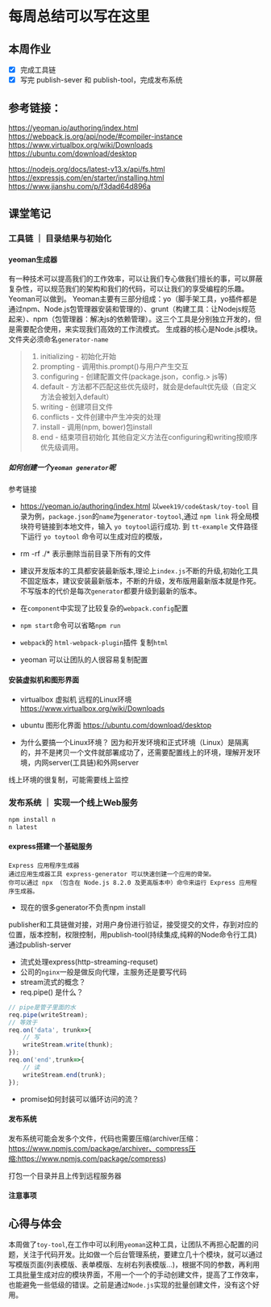 # 每周总结可以写在这里
##  本周作业
- [x] 完成工具链
- [x] 写完 publish-sever 和 publish-tool，完成发布系统

## 参考链接：
https://yeoman.io/authoring/index.html
https://webpack.js.org/api/node/#compiler-instance
https://www.virtualbox.org/wiki/Downloads
https://ubuntu.com/download/desktop

https://nodejs.org/docs/latest-v13.x/api/fs.html
https://expressjs.com/en/starter/installing.html
https://www.jianshu.com/p/f3dad64d896a


## 课堂笔记

### 工具链 ｜ 目录结果与初始化
#### yeoman生成器
有一种技术可以提高我们的工作效率，可以让我们专心做我们擅长的事，可以屏蔽复杂性，可以规范我们的架构和我们的代码，可以让我们的享受编程的乐趣。Yeoman可以做到。
Yeoman主要有三部分组成：yo（脚手架工具，yo插件都是通过npm、Node.js包管理器安装和管理的）、grunt（构建工具：让Nodejs规范起来）、npm（包管理器：解决js的依赖管理）。这三个工具是分别独立开发的，但是需要配合使用，来实现我们高效的工作流模式。
生成器的核心是Node.js模块。文件夹必须命名`generator-name`

> 1. initializing - 初始化开始
>  2. prompting - 调用this.prompt()与用户产生交互
>  3. configuring - 创建配置文件(package.json，config.> js等)
> 4. default - 方法都不匹配这些优先级时，就会是default优先级（自定义方法会被划入default）
> 5. writing - 创建项目文件
> 6. conflicts - 文件创建中产生冲突的处理
> 7. install - 调用(npm, bower)包install
> 8. end - 结束项目初始化 其他自定义方法在configuring和writing按顺序优先级调用。


##### 如何创建一个`yeoman generator`呢
参考链接
- https://yeoman.io/authoring/index.html
以`week19/code&task/toy-tool` 目录为例，`package.json`的`name`为`generator-toytool`,通过 `npm link` 将全局模块符号链接到本地文件，输入 `yo toytool`运行成功.
到 `tt-example` 文件路径下运行 `yo toytool` 命令可以生成对应的模版，

- rm -rf ./* 表示删除当前目录下所有的文件
- 建议开发版本的工具都安装最新版本,理论上`index.js`不断的升级,初始化工具不固定版本，建议安装最新版本，不断的升级，发布版用最新版本就是作死。不写版本的代价是每次`generator`都要升级到最新的版本。
- 在`component`中实现了比较复杂的`webpack.config`配置
- `npm start`命令可以省略`npm run`
- `webpack`的 `html-webpack-plugin`插件 复制`html`
- yeoman 可以让团队的人很容易复制配置

#### 安装虚拟机和图形界面
- virtualbox 虚拟机 远程的Linux环境 https://www.virtualbox.org/wiki/Downloads

- ubuntu 图形化界面 https://ubuntu.com/download/desktop

- 为什么要搞一个Linux环境？
因为和开发环境和正式环境（Linux）是隔离的，并不是拷贝一个文件就部署成功了，还需要配置线上的环境，理解开发环境，内网server(工具链)和外网server

线上环境的很复制，可能需要线上监控

### 发布系统 ｜ 实现一个线上Web服务
```bash
npm install n
n latest
```
#### express搭建一个基础服务
```
Express 应用程序生成器
通过应用生成器工具 express-generator 可以快速创建一个应用的骨架。
你可以通过 npx （包含在 Node.js 8.2.0 及更高版本中）命令来运行 Express 应用程序生成器。
```
- 现在的很多generator不负责npm install

publisher和工具链做对接，对用户身份进行验证，接受提交的文件，存到对应的位置，版本控制，权限控制，用publish-tool(持续集成,纯粹的Node命令行工具)通过publish-server
- 流式处理express(http-streaming-requset)
- 公司的`nginx`一般是做反向代理，主服务还是要写代码
- stream流式的概念？
- req.pipe() 是什么？
```js
// pipe是管子里面的水
req.pipe(writeStream);
// 等效于
req.on('data', trunk=>{
    // 写
    writeStream.write(thunk);
});
req.on('end',trunk=>{
    // 读
    writeStream.end(trunk);
});
```
- promise如何封装可以循环访问的流？


#### 发布系统
发布系统可能会发多个文件，代码也需要压缩(archiver压缩：https://www.npmjs.com/package/archiver、compress压缩:https://www.npmjs.com/package/compress)

打包一个目录并且上传到远程服务器
#### 注意事项

## 心得与体会
本周做了`toy-tool`,在工作中可以利用`yeoman`这种工具，让团队不再担心配置的问题，关注于代码开发。比如做一个后台管理系统，要建立几十个模块，就可以通过写模版页面(列表模版、表单模版、左树右列表模版...)，根据不同的参数，再利用工具批量生成对应的模块界面，不用一个一个的手动创建文件，提高了工作效率，也能避免一些低级的错误。之前是通过`Node.js`实现的批量创建文件，没有这个好用。
